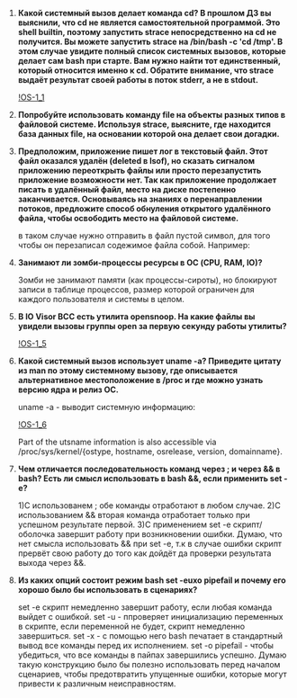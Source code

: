 1. **Какой системный вызов делает команда cd?
   В прошлом ДЗ вы выяснили, что cd не является самостоятельной программой. Это shell builtin, поэтому запустить strace непосредственно на cd не            получится.    Вы можете запустить strace на /bin/bash -c 'cd /tmp'. В этом случае увидите полный список системных вызовов, которые делает сам bash при    старте.
   Вам нужно найти тот единственный, который относится именно к cd. Обратите внимание, что strace выдаёт результат своей работы в поток stderr, а не в        stdout.**
   
   [!OS-1_1](img/OS-1_1.png)
   
2. **Попробуйте использовать команду file на объекты разных типов в файловой системе. Используя strace, выясните, где находится база данных file, на          основании которой она делает свои догадки.**
   

3. **Предположим, приложение пишет лог в текстовый файл. Этот файл оказался удалён (deleted в lsof), но сказать сигналом приложению переоткрыть файлы или 	 просто перезапустить приложение возможности нет. Так как приложение продолжает писать в удалённый файл, место на диске постепенно заканчивается. 		    Основываясь на знаниях о перенаправлении потоков, предложите способ обнуления открытого удалённого файла, чтобы освободить место на файловой                системе.**
    
   в таком случае нужно отправить в файл пустой символ, для того чтобы он перезаписал содежимое файла собой.
   Например: 

4. **Занимают ли зомби-процессы ресурсы в ОС (CPU, RAM, IO)?**

   Зомби не занимают памяти (как процессы-сироты), но блокируют записи в таблице процессов, размер которой ограничен для каждого пользователя и системы в    целом.
   
5. **В IO Visor BCC есть утилита opensnoop. На какие файлы вы увидели вызовы группы open за первую секунду работы утилиты?**

   [!OS-1_5](img/OS-1_5.png)
   
6. **Какой системный вызов использует uname -a? Приведите цитату из man по этому системному вызову, где описывается альтернативное местоположение в /proc и      где можно узнать версию ядра и релиз ОС.**

    uname -a - выводит системную информацию:
    
    [!OS-1_6](img/OS-1_6.png)
    
    Part of the utsname information is also accessible via /proc/sys/kernel/{ostype, hostname, osrelease, version, domainname}.
   
7. **Чем отличается последовательность команд через ; и через && в bash? Есть ли смысл использовать в bash &&, если применить set -e?**

   1)С использованем ; обе команды отработают в любом случае.
   2)С использованием && вторая команда отработает только при успешном результате первой.
   3)С применением set -e скрипт/оболочка завершит работу при возникновении ошибки. Думаю, что нет смысла использовать && при set -e, т.к в случае ошибки       скрипт прервёт свою работу до того как дойдёт да проверки результата выхода через   &&.

8. **Из каких опций состоит режим bash set -euxo pipefail и почему его хорошо было бы использовать в сценариях?**

   set -e скрипт немедленно завершит работу, если любая команда выйдет с ошибкой.
   set -u - ппроверяет инициализацию переменных в скрипте, если переменной не будет, скрипт немедленно завершиться.
   set -x - с помощью него bash печатает в стандартный вывод все команды перед их исполнением.
   set -o pipefail - чтобы убедиться, что все команды в пайпах завершились успешно. 
   Думаю такую конструкцию было бы полезно использовать перед началом сценариев, чтобы предотвратить упущенные ошибки, которые могут привести к различным    неисправностям.
